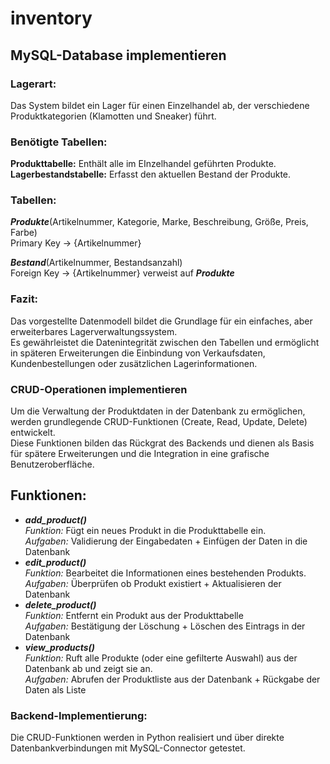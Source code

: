 # inventory

## MySQL-Database implementieren
### Lagerart:
Das System bildet ein Lager für einen Einzelhandel ab, der verschiedene Produktkategorien (Klamotten und Sneaker) führt.

### Benötigte Tabellen:
**Produkttabelle:** Enthält alle im EInzelhandel geführten Produkte. <br>
**Lagerbestandstabelle:** Erfasst den aktuellen Bestand der Produkte.

### Tabellen:
***Produkte***(Artikelnummer, Kategorie, Marke, Beschreibung, Größe, Preis, Farbe) <br>
Primary Key -> {Artikelnummer} <br>

***Bestand***(Artikelnummer, Bestandsanzahl) <br>
Foreign Key -> {Artikelnummer} verweist auf ***Produkte***

### Fazit:
Das vorgestellte Datenmodell bildet die Grundlage für ein einfaches, aber erweiterbares Lagerverwaltungssystem.<br>Es gewährleistet die Datenintegrität zwischen den Tabellen und ermöglicht in späteren Erweiterungen die Einbindung von Verkaufsdaten, Kundenbestellungen oder zusätzlichen Lagerinformationen.

### CRUD-Operationen implementieren
Um die Verwaltung der Produktdaten in der Datenbank zu ermöglichen, werden grundlegende CRUD-Funktionen (Create, Read, Update, Delete) entwickelt. <br> Diese Funktionen bilden das Rückgrat des Backends und dienen als Basis für spätere Erweiterungen und die Integration in eine grafische Benutzeroberfläche.

## Funktionen:
 - ***add_product()*** <br>
*Funktion:* Fügt ein neues Produkt in die Produkttabelle ein. <br>
*Aufgaben:* Validierung der Eingabedaten + Einfügen der Daten in die Datenbank <br>
- ***edit_product()*** <br>
*Funktion:* Bearbeitet die Informationen eines bestehenden Produkts. <br>
*Aufgaben:* Überprüfen ob Produkt existiert + Aktualisieren der Datenbank <br>
- ***delete_product()*** <br>
*Funktion:* Entfernt ein Produkt aus der Produkttabelle <br>
*Aufgaben:* Bestätigung der Löschung + Löschen des Eintrags in der Datenbank<br>
- ***view_products()*** <br>
*Funktion:* Ruft alle Produkte (oder eine gefilterte Auswahl) aus der Datenbank ab und zeigt sie an. <br>
*Aufgaben:* Abrufen der Produktliste aus der Datenbank + Rückgabe der Daten als Liste<br>

### Backend-Implementierung:
Die CRUD-Funktionen werden in Python realisiert und über direkte Datenbankverbindungen mit MySQL-Connector getestet.
